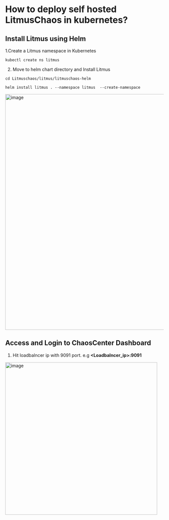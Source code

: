# How to deploy self hosted LitmusChaos in kubernetes?

## Install Litmus using Helm

1.Create a Litmus namespace in Kubernetes

`kubectl create ns litmus`

2. Move to helm chart directory and  Install Litmus

`cd Litmuschaos/litmus/litmuschaos-helm`

`helm install litmus . --namespace litmus  --create-namespace`

<img width="747" alt="image" src="https://github.com/cloudtechner/chaos-engineering-tools/assets/87966660/a8095c63-f70c-4eb6-ba69-df5429b4c442">

## Access and Login to ChaosCenter Dashboard

1. Hit loadbalncer ip with 9091 port. e.g  **<Loadbalncer_ip>:9091**

<img width="483" alt="image" src="https://github.com/cloudtechner/chaos-engineering-tools/assets/87966660/dbc368fb-a752-4d48-95c8-b80aace11080">

